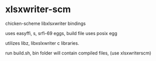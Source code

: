 # xlsxwriter-scm
chicken-scheme libxlsxwriter bindings

uses easyffi, s, srfi-69 eggs, build file uses posix egg

utilizes libz, libxslxwriter c libraries.

run build.sh, bin folder will contain compiled files, 
(use xlsxwriterscm)
